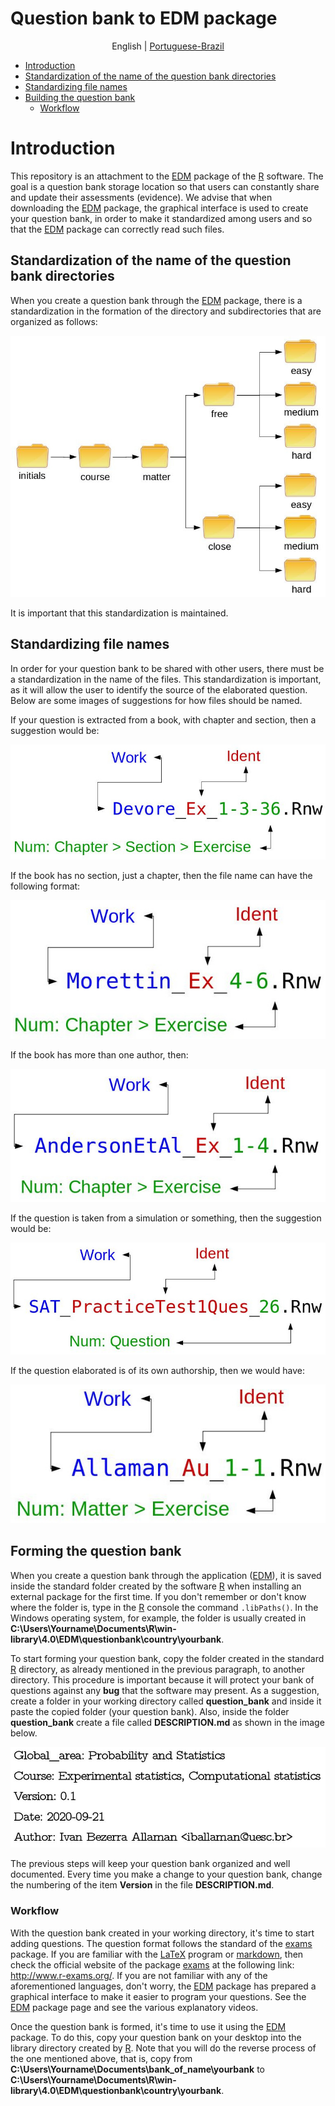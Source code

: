# Question bank to EDM package

<p align="center">
  <span>English</span> |
  <a href="https://github.com/ivanalaman/questionbankEDM/tree/master/lang/portuguese_br">Portuguese-Brazil</a>
</p>

- [Introduction](https://github.com/ivanalaman/questionbankEDM#Introdução)
- [Standardization of the name of the question bank directories](https://github.com/ivanalaman/questionbankEDM#Standardization-of-the-name-of-the-question-bank-directories)
- [Standardizing file names](https://github.com/ivanalaman/questionbankEDM#Standardizing-file-names)
- [Building the question bank](https://github.com/ivanalaman/questionbankEDM#Building-the-question-bank)
  - [Workflow](https://github.com/ivanalaman/questionbankEDM#Workflow)

# Introduction
This repository is an attachment to the [EDM](https://github.com/ivanalaman/EDM) package of the [R](https://www.r-project.org/) software. The goal is a question bank storage location so that users can constantly share and update their assessments (evidence). We advise that when downloading the [EDM](https://github.com/ivanalaman/EDM) package, the graphical interface is used to create your question bank, in order to make it standardized among users and so that the [EDM](https://github.com/ivanalaman/EDM) package can correctly read such files.

## Standardization of the name of the question bank directories
When you create a question bank through the [EDM](https://github.com/ivanalaman/EDM) package, there is a standardization in the formation of the directory and subdirectories that are organized as follows:

![exes_br](https://github.com/ivanalaman/questionbankEDM/blob/master/images/exes_en.jpg)

It is important that this standardization is maintained.

## Standardizing file names
In order for your question bank to be shared with other users, there must be a standardization in the name of the files. This standardization is important, as it will allow the user to identify the source of the elaborated question. Below are some images of suggestions for how files should be named.

If your question is extracted from a book, with chapter and section, then a suggestion would be:

![ex1](https://github.com/ivanalaman/questionbankEDM/blob/master/images/ex1_en.jpg)

If the book has no section, just a chapter, then the file name can have the following format:

![ex2](https://github.com/ivanalaman/questionbankEDM/blob/master/images/ex2_en.jpg)

If the book has more than one author, then:

![ex3](https://github.com/ivanalaman/questionbankEDM/blob/master/images/ex3_en.jpg)

If the question is taken from a simulation or something, then the suggestion would be:

![ex4](https://github.com/ivanalaman/questionbankEDM/blob/master/images/ex4_en.jpg)

If the question elaborated is of its own authorship, then we would have:

![ex5](https://github.com/ivanalaman/questionbankEDM/blob/master/images/ex5_en.jpg)

## Forming the question bank
When you create a question bank through the application ([EDM](https://github.com/ivanalaman/EDM)), it is saved inside the standard folder created by the software [R](https://www.r-project.org/) when installing an external package for the first time. If you don't remember or don't know where the folder is, type in the [R](https://www.r-project.org/) console the command `.libPaths()`. In the Windows operating system, for example, the folder is usually created in **C:\Users\Yourname\Documents\R\win-library\4.0\EDM\questionbank\country\yourbank**.

To start forming your question bank, copy the folder created in the standard [R](https://www.r-project.org/) directory, as already mentioned in the previous paragraph, to another directory. This procedure is important because it will protect your bank of questions against any __bug__ that the software may present. As a suggestion, create a folder in your working directory called __question_bank__ and inside it paste the copied folder (your question bank). Also, inside the folder __question_bank__ create a file called __DESCRIPTION.md__ as shown in the image below.

![descr](https://github.com/ivanalaman/questionbankEDM/blob/master/images/descr_en.jpg)

The previous steps will keep your question bank organized and well documented. Every time you make a change to your question bank, change the numbering of the item __Version__ in the file __DESCRIPTION.md__.

### Workflow
With the question bank created in your working directory, it's time to start adding questions. The question format follows the standard of the [exams](https://cran.r-project.org/web/packages/exams/index.html) package. If you are familiar with the [LaTeX](https://www.latex-project.org/) program or [markdown](https://daringfireball.net/projects/markdown/), then check the official website of the package [exams](https://cran.r-project.org/web/packages/exams/index.html) at the following link: http://www.r-exams.org/. If you are not familiar with any of the aforementioned languages, don't worry, the [EDM](https://github.com/ivanalaman/EDM) package has prepared a graphical interface to make it easier to program your questions. See the [EDM](https://github.com/ivanalaman/EDM)  package page and see the various explanatory videos.

Once the question bank is formed, it's time to use it using the [EDM](https://github.com/ivanalaman/EDM) package. To do this, copy your question bank on your desktop into the library directory created by [R](https://www.r-project.org/). Note that you will do the reverse process of the one mentioned above, that is, copy from **C:\Users\Yourname\Documents\bank_of_name\yourbank** to **C:\Users\Yourname\Documents\R\win-library\4.0\EDM\questionbank\country\yourbank**.


